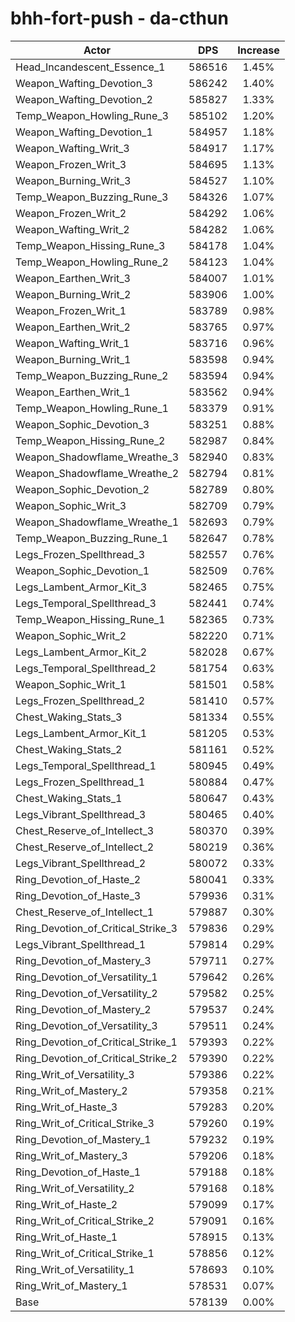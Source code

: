 # bhh-fort-push - da-cthun
| Actor | DPS | Increase |
|---|:---:|:---:|
|Head_Incandescent_Essence_1|586516|1.45%|
|Weapon_Wafting_Devotion_3|586242|1.40%|
|Weapon_Wafting_Devotion_2|585827|1.33%|
|Temp_Weapon_Howling_Rune_3|585102|1.20%|
|Weapon_Wafting_Devotion_1|584957|1.18%|
|Weapon_Wafting_Writ_3|584917|1.17%|
|Weapon_Frozen_Writ_3|584695|1.13%|
|Weapon_Burning_Writ_3|584527|1.10%|
|Temp_Weapon_Buzzing_Rune_3|584326|1.07%|
|Weapon_Frozen_Writ_2|584292|1.06%|
|Weapon_Wafting_Writ_2|584282|1.06%|
|Temp_Weapon_Hissing_Rune_3|584178|1.04%|
|Temp_Weapon_Howling_Rune_2|584123|1.04%|
|Weapon_Earthen_Writ_3|584007|1.01%|
|Weapon_Burning_Writ_2|583906|1.00%|
|Weapon_Frozen_Writ_1|583789|0.98%|
|Weapon_Earthen_Writ_2|583765|0.97%|
|Weapon_Wafting_Writ_1|583716|0.96%|
|Weapon_Burning_Writ_1|583598|0.94%|
|Temp_Weapon_Buzzing_Rune_2|583594|0.94%|
|Weapon_Earthen_Writ_1|583562|0.94%|
|Temp_Weapon_Howling_Rune_1|583379|0.91%|
|Weapon_Sophic_Devotion_3|583251|0.88%|
|Temp_Weapon_Hissing_Rune_2|582987|0.84%|
|Weapon_Shadowflame_Wreathe_3|582940|0.83%|
|Weapon_Shadowflame_Wreathe_2|582794|0.81%|
|Weapon_Sophic_Devotion_2|582789|0.80%|
|Weapon_Sophic_Writ_3|582709|0.79%|
|Weapon_Shadowflame_Wreathe_1|582693|0.79%|
|Temp_Weapon_Buzzing_Rune_1|582647|0.78%|
|Legs_Frozen_Spellthread_3|582557|0.76%|
|Weapon_Sophic_Devotion_1|582509|0.76%|
|Legs_Lambent_Armor_Kit_3|582465|0.75%|
|Legs_Temporal_Spellthread_3|582441|0.74%|
|Temp_Weapon_Hissing_Rune_1|582365|0.73%|
|Weapon_Sophic_Writ_2|582220|0.71%|
|Legs_Lambent_Armor_Kit_2|582028|0.67%|
|Legs_Temporal_Spellthread_2|581754|0.63%|
|Weapon_Sophic_Writ_1|581501|0.58%|
|Legs_Frozen_Spellthread_2|581410|0.57%|
|Chest_Waking_Stats_3|581334|0.55%|
|Legs_Lambent_Armor_Kit_1|581205|0.53%|
|Chest_Waking_Stats_2|581161|0.52%|
|Legs_Temporal_Spellthread_1|580945|0.49%|
|Legs_Frozen_Spellthread_1|580884|0.47%|
|Chest_Waking_Stats_1|580647|0.43%|
|Legs_Vibrant_Spellthread_3|580465|0.40%|
|Chest_Reserve_of_Intellect_3|580370|0.39%|
|Chest_Reserve_of_Intellect_2|580219|0.36%|
|Legs_Vibrant_Spellthread_2|580072|0.33%|
|Ring_Devotion_of_Haste_2|580041|0.33%|
|Ring_Devotion_of_Haste_3|579936|0.31%|
|Chest_Reserve_of_Intellect_1|579887|0.30%|
|Ring_Devotion_of_Critical_Strike_3|579836|0.29%|
|Legs_Vibrant_Spellthread_1|579814|0.29%|
|Ring_Devotion_of_Mastery_3|579711|0.27%|
|Ring_Devotion_of_Versatility_1|579642|0.26%|
|Ring_Devotion_of_Versatility_2|579582|0.25%|
|Ring_Devotion_of_Mastery_2|579537|0.24%|
|Ring_Devotion_of_Versatility_3|579511|0.24%|
|Ring_Devotion_of_Critical_Strike_1|579393|0.22%|
|Ring_Devotion_of_Critical_Strike_2|579390|0.22%|
|Ring_Writ_of_Versatility_3|579386|0.22%|
|Ring_Writ_of_Mastery_2|579358|0.21%|
|Ring_Writ_of_Haste_3|579283|0.20%|
|Ring_Writ_of_Critical_Strike_3|579260|0.19%|
|Ring_Devotion_of_Mastery_1|579232|0.19%|
|Ring_Writ_of_Mastery_3|579206|0.18%|
|Ring_Devotion_of_Haste_1|579188|0.18%|
|Ring_Writ_of_Versatility_2|579168|0.18%|
|Ring_Writ_of_Haste_2|579099|0.17%|
|Ring_Writ_of_Critical_Strike_2|579091|0.16%|
|Ring_Writ_of_Haste_1|578915|0.13%|
|Ring_Writ_of_Critical_Strike_1|578856|0.12%|
|Ring_Writ_of_Versatility_1|578693|0.10%|
|Ring_Writ_of_Mastery_1|578531|0.07%|
|Base|578139|0.00%|
